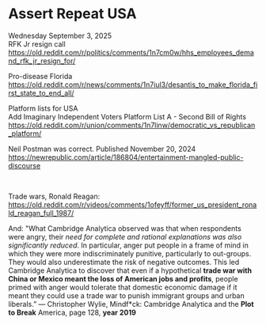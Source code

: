# Assert Repeat USA 

Wednesday September 3, 2025     
RFK Jr resign call     
https://old.reddit.com/r/politics/comments/1n7cm0w/hhs_employees_demand_rfk_jr_resign_for/

Pro-disease Florida    
https://old.reddit.com/r/news/comments/1n7iul3/desantis_to_make_florida_first_state_to_end_all/

Platform lists for USA      
Add Imaginary Independent Voters Platform List A - Second Bill of Rights      
https://old.reddit.com/r/union/comments/1n7linw/democratic_vs_republican_platform/

Neil Postman was correct. Published November 20, 2024         
https://newrepublic.com/article/186804/entertainment-mangled-public-discourse

&nbsp;

Trade wars, Ronald Reagan:         
https://old.reddit.com/r/videos/comments/1ofeyff/former_us_president_ronald_reagan_full_1987/

And: "What Cambridge Analytica observed was that when respondents were angry, their *need for complete and rational explanations was also significantly reduced*. In particular, anger put people in a frame of mind in which they were more indiscriminately punitive, particularly to out-groups. They would also underestimate the risk of negative outcomes. This led Cambridge Analytica to discover that even if a hypothetical **trade war with China or Mexico meant the loss of American jobs and profits**, people primed with anger would tolerate that domestic economic damage if it meant they could use a trade war to punish immigrant groups and urban liberals.”
― Christopher Wylie, Mindf\*ck: Cambridge Analytica and the **Plot to Break** America, page 128, **year 2019**
